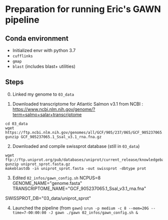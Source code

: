 # Preparation for running Eric's GAWN pipeline

## Conda environment
* Initialized envr with python 3.7
* `cufflinks`
* `gmap`
* `blast` (includes blast+ utilities)


## Steps

0. Linked my genome to `03_data`

1. Downloaded transcriptome for Atlantic Salmon v3.1 from NCBI : https://www.ncbi.nlm.nih.gov/genome/?term=salmo+salar+transcriptome

```
cd 03_data
wget https://ftp.ncbi.nlm.nih.gov/genomes/all/GCF/905/237/065/GCF_905237065.1_Ssal_v3.1/GCF_905237065.1_Ssal_v3.1_rna.fna.gz
gunzip GCF_905237065.1_Ssal_v3.1_rna.fna.gz
```

2. Downloaded and compile swissprot database
(still in `03_data`)

```
wget ftp://ftp.uniprot.org/pub/databases/uniprot/current_release/knowledgebase/complete/uniprot_sprot.fasta.gz` 
gunzip uniprot_sprot.fasta.gz
makeblastdb -in uniprot_sprot.fasta -out swissprot -dbtype prot
```

3. Edited `02_infos/gawn_config.sh`
NCPUS=8
GENOME_NAME="genome.fasta"
TRANSCRIPTOME_NAME="GCF_905237065.1_Ssal_v3.1_rna.fna" 

SWISSPROT_DB="03_data/uniprot_sprot"


4. Launched the pipeline (from `gawn`)
`srun -p medium -c 8 --mem=20G --time=7-00:00:00 -J gawn ./gawn 02_infos/gawn_config.sh &`
